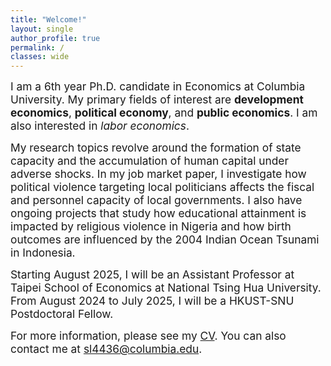 ```yaml
---
title: "Welcome!"
layout: single
author_profile: true
permalink: /
classes: wide
---
```


<p><span style="font-size:13pt;">
I am a 6th year Ph.D. candidate in Economics at Columbia University. My primary fields of interest are <b>development economics</b>, <b>political economy</b>, and <b>public economics</b>. I am also interested in <i>labor economics</i>. </span></p>

<p><span style="font-size:13pt;">
My research topics revolve around the formation of state capacity and the accumulation of human capital under adverse shocks. In my job market paper, I investigate how political violence targeting local politicians affects the fiscal and personnel capacity of local governments. I also have ongoing projects that study how educational attainment is impacted by religious violence in Nigeria and how birth outcomes are influenced by the 2004 Indian Ocean Tsunami in Indonesia.
    </span></p>
<p><span style="font-size:13pt;">
Starting August 2025, I will be an Assistant Professor at Taipei School of Economics at National Tsing Hua University. From August 2024 to July 2025, I will be a HKUST-SNU Postdoctoral Fellow.    
        </span></p>

<p><span style="font-size:13pt;"> 
For more information, please see my <a href="https://seunghunlee918.github.io/cv/CV_shl.pdf">CV</a>. You can also contact me at <a href="mailto:sl4436@columbia.edu">sl4436@columbia.edu</a>.
</span></p>
